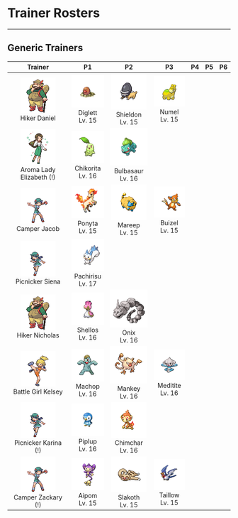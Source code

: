 # Trainer Rosters

---

## Generic Trainers

| Trainer | P1 | P2 | P3 | P4 | P5 | P6 |
|:-------:|:--:|:--:|:--:|:--:|:--:|:--:|
| ![Hiker Daniel](../../assets/trainers/hiker.png)<br>Hiker Daniel | ![Diglett](../../assets/sprites/diglett/front.gif)<br>Diglett<br>Lv. 15 | ![Shieldon](../../assets/sprites/shieldon/front.gif)<br>Shieldon<br>Lv. 15 | ![Numel](../../assets/sprites/numel/front.gif)<br>Numel<br>Lv. 15 |
| ![Aroma Lady Elizabeth (!)](../../assets/trainers/aroma_lady.png)<br>Aroma Lady Elizabeth (!) | ![Chikorita](../../assets/sprites/chikorita/front.gif)<br>Chikorita<br>Lv. 16 | ![Bulbasaur](../../assets/sprites/bulbasaur/front.gif)<br>Bulbasaur<br>Lv. 16 |
| ![Camper Jacob](../../assets/trainers/camper.png)<br>Camper Jacob | ![Ponyta](../../assets/sprites/ponyta/front.gif)<br>Ponyta<br>Lv. 15 | ![Mareep](../../assets/sprites/mareep/front.gif)<br>Mareep<br>Lv. 15 | ![Buizel](../../assets/sprites/buizel/front.gif)<br>Buizel<br>Lv. 15 |
| ![Picnicker Siena](../../assets/trainers/picnicker.png)<br>Picnicker Siena | ![Pachirisu](../../assets/sprites/pachirisu/front.gif)<br>Pachirisu<br>Lv. 17 |
| ![Hiker Nicholas](../../assets/trainers/hiker.png)<br>Hiker Nicholas | ![Shellos](../../assets/sprites/shellos/front.gif)<br>Shellos<br>Lv. 16 | ![Onix](../../assets/sprites/onix/front.gif)<br>Onix<br>Lv. 16 |
| ![Battle Girl Kelsey](../../assets/trainers/battle_girl.png)<br>Battle Girl Kelsey | ![Machop](../../assets/sprites/machop/front.gif)<br>Machop<br>Lv. 16 | ![Mankey](../../assets/sprites/mankey/front.gif)<br>Mankey<br>Lv. 16 | ![Meditite](../../assets/sprites/meditite/front.gif)<br>Meditite<br>Lv. 16 |
| ![Picnicker Karina (!)](../../assets/trainers/picnicker.png)<br>Picnicker Karina (!) | ![Piplup](../../assets/sprites/piplup/front.gif)<br>Piplup<br>Lv. 16 | ![Chimchar](../../assets/sprites/chimchar/front.gif)<br>Chimchar<br>Lv. 16 |
| ![Camper Zackary (!)](../../assets/trainers/camper.png)<br>Camper Zackary (!) | ![Aipom](../../assets/sprites/aipom/front.gif)<br>Aipom<br>Lv. 15 | ![Slakoth](../../assets/sprites/slakoth/front.gif)<br>Slakoth<br>Lv. 15 | ![Taillow](../../assets/sprites/taillow/front.gif)<br>Taillow<br>Lv. 15 |
